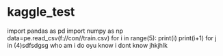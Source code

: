 # kaggle_test
import pandas as pd
import numpy as np
data=pe.read_csv(f://con//train.csv)
for i in range(5):
print(i)
print(i+1)
for j in (4)sdfsdgsg
who am i do oyu know
i dont know
jhkjhlk